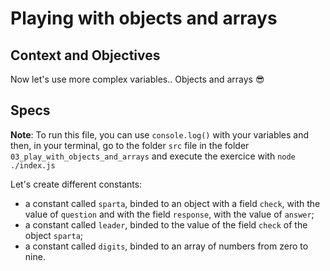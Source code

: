 # Playing with objects and arrays

## Context and Objectives

Now let's use more complex variables.. Objects and arrays 😎

## Specs

**Note**: To run this file, you can use `console.log()` with your variables and then, in your terminal, go to the folder `src` file in the folder `03_play_with_objects_and_arrays` and execute the exercice with `node ./index.js`

Let's create different constants:

- a constant called `sparta`, binded to an object with a field `check`, with the value of `question` and with the field `response`, with the value of `answer`;
- a constant called `leader`, binded to the value of the field `check` of the object `sparta`;
- a constant called `digits`, binded to an array of numbers from zero to nine.
